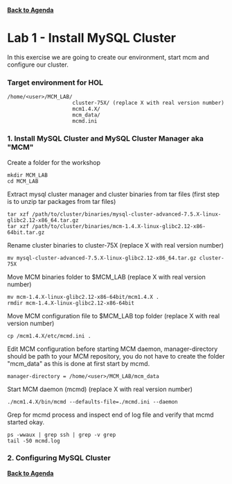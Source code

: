 **[Back to Agenda](./../README.md)**

# Lab 1 - Install MySQL Cluster

In this exercise we are going to create our environment, start mcm and configure our cluster.

### Target environment for HOL
```
/home/<user>/MCM_LAB/
                     cluster-75X/ (replace X with real version number)
                     mcm1.4.X/
                     mcm_data/
                     mcmd.ini
```

### 1. Install MySQL Cluster and MySQL Cluster Manager aka "MCM"
Create a folder for the workshop
```
mkdir MCM_LAB
cd MCM_LAB
```

Extract mysql cluster manager and cluster binaries from tar files
(first step is to unzip tar packages from tar files)
```
tar xzf /path/to/cluster/binaries/mysql-cluster-advanced-7.5.X-linux-glibc2.12-x86_64.tar.gz
tar xzf /path/to/cluster/binaries/mcm-1.4.X-linux-glibc2.12-x86-64bit.tar.gz
```

Rename cluster binaries to cluster-75X (replace X with real version number)
```
mv mysql-cluster-advanced-7.5.X-linux-glibc2.12-x86_64.tar.gz cluster-75X
```

Move MCM binaries folder to $MCM_LAB (replace X with real version number)
```
mv mcm-1.4.X-linux-glibc2.12-x86-64bit/mcm1.4.X .
rmdir mcm-1.4.X-linux-glibc2.12-x86-64bit
```

Move MCM configuration file to $MCM_LAB top folder (replace X with real version number)
```
cp /mcm1.4.X/etc/mcmd.ini .
```

Edit MCM configuration before starting MCM daemon, manager-directory should be path to your MCM repository, you do not have to create the folder "mcm_data" as this is done at first start by mcmd.
```
manager-directory = /home/<user>/MCM_LAB/mcm_data
```
Start MCM daemon (mcmd) (replace X with real version number)
```
./mcm1.4.X/bin/mcmd --defaults-file=./mcmd.ini --daemon
```
Grep for mcmd process and inspect end of log file and verify that mcmd started okay.
```
ps -wwaux | grep ssh | grep -v grep
tail -50 mcmd.log
```

### 2. Configuring MySQL Cluster

**[Back to Agenda](./../README.md)**
